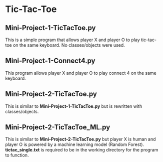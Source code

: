 # Tic-Tac-Toe

## Mini-Project-1-TicTacToe.py
This is a simple program that allows player X and player O to play tic-tac-toe on the same keyboard. No classes/objects were used.

## Mini-Project-1-Connect4.py
This program allows player X and player O to play connect 4 on the same keyboard.

## Mini-Project-2-TicTacToe.py
This is similar to **Mini-Project-1-TicTacToe.py** but is rewritten with classes/objects.

## Mini-Project-2-TicTacToe_ML.py
This is similar to **Mini-Project-2-TicTacToe.py** but player X is human and player O is powered by a machine learning model (Random Forest). **tictac_single.txt** is required to be in the working directory for the program to function.
